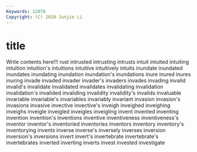 ```yaml
---
Keywords: 12078
Copyright: (C) 2020 Junjie Li
---
```


# title

Write contents here!!!
rust 
intrusted 
intrusting
intrusts 
intuit 
intuited 
intuiting 
intuition 
intuition's 
intuitions 
intuitive 
intuitively 
intuits
inundate 
inundated 
inundates 
inundating 
inundation 
inundation's 
inundations 
inure 
inured 
inures
inuring 
invade 
invaded 
invader 
invader's 
invaders 
invades 
invading 
invalid 
invalid's
invalidate 
invalidated 
invalidates 
invalidating 
invalidation 
invalidation's 
invalided 
invaliding 
invalidity 
invalidity's
invalids 
invaluable 
invariable 
invariable's 
invariables 
invariably 
invariant 
invasion 
invasion's 
invasions
invasive 
invective 
invective's 
inveigh 
inveighed 
inveighing 
inveighs 
inveigle 
inveigled 
inveigles
inveigling 
invent 
invented 
inventing 
invention 
invention's 
inventions 
inventive 
inventiveness 
inventiveness's
inventor 
inventor's 
inventoried 
inventories 
inventors 
inventory 
inventory's 
inventorying 
invents 
inverse
inverse's 
inversely 
inverses 
inversion 
inversion's 
inversions 
invert 
invert's 
invertebrate 
invertebrate's
invertebrates 
inverted 
inverting 
inverts 
invest 
invested 
investigate 
